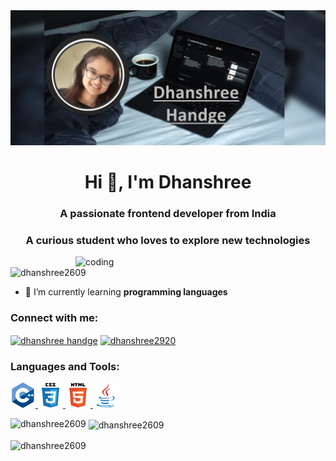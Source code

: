 <img src="https://github.com/Dhanshree2609/Dhanshree2609/blob/main/github.png?raw=true"/>
<h1 align="center">Hi 👋, I'm Dhanshree</h1>
<h3 align="center">A passionate frontend developer from India</h3>
<h3 align="center">A curious student who loves to explore new technologies</h3>
<img align="right" alt="coding" width="400" src="https://mir-s3-cdn-cf.behance.net/project_modules/disp/601014116770475.6068beff4640a.gif">

<p align="left"> <img src="https://komarev.com/ghpvc/?username=dhanshree2609&label=Profile%20views&color=0e75b6&style=flat" alt="dhanshree2609" /> </p>

- 🌱 I’m currently learning **programming languages**

<h3 align="left">Connect with me:</h3>
<p align="left">
<a href="https://linkedin.com/in/dhanshree handge" target="blank"><img align="center" src="https://raw.githubusercontent.com/rahuldkjain/github-profile-readme-generator/master/src/images/icons/Social/linked-in-alt.svg" alt="dhanshree handge" height="30" width="40" /></a>
<a href="https://www.codechef.com/users/dhanshree2920" target="blank"><img align="center" src="https://cdn.jsdelivr.net/npm/simple-icons@3.1.0/icons/codechef.svg" alt="dhanshree2920" height="30" width="40" /></a>
</p>

<h3 align="left">Languages and Tools:</h3>
<p align="left"> <a href="https://www.w3schools.com/cpp/" target="_blank" rel="noreferrer"> <img src="https://raw.githubusercontent.com/devicons/devicon/master/icons/cplusplus/cplusplus-original.svg" alt="cplusplus" width="40" height="40"/> </a> <a href="https://www.w3schools.com/css/" target="_blank" rel="noreferrer"> <img src="https://raw.githubusercontent.com/devicons/devicon/master/icons/css3/css3-original-wordmark.svg" alt="css3" width="40" height="40"/> </a> <a href="https://www.w3.org/html/" target="_blank" rel="noreferrer"> <img src="https://raw.githubusercontent.com/devicons/devicon/master/icons/html5/html5-original-wordmark.svg" alt="html5" width="40" height="40"/> </a> <a href="https://www.java.com" target="_blank" rel="noreferrer"> <img src="https://raw.githubusercontent.com/devicons/devicon/master/icons/java/java-original.svg" alt="java" width="40" height="40"/> </a> </p>

<p><img align="left" src="https://github-readme-stats.vercel.app/api/top-langs?username=dhanshree2609&show_icons=true&locale=en&layout=compact" alt="dhanshree2609" /></p>

<p>&nbsp;<img align="center" src="https://github-readme-stats.vercel.app/api?username=dhanshree2609&show_icons=true&locale=en" alt="dhanshree2609" /></p>

<p><img align="center" src="https://github-readme-streak-stats.herokuapp.com/?user=dhanshree2609&" alt="dhanshree2609" /></p>
